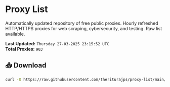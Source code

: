 # Proxy List

Automatically updated repository of free public proxies. Hourly refreshed HTTP/HTTPS proxies for web scraping, cybersecurity, and testing. Raw list available.

**Last Updated:** `Thursday 27-03-2025 23:15:52 UTC`  
**Total Proxies:** `903`

## 📥 Download
```bash
curl -O https://raw.githubusercontent.com/theriturajps/proxy-list/main/proxies.txt

